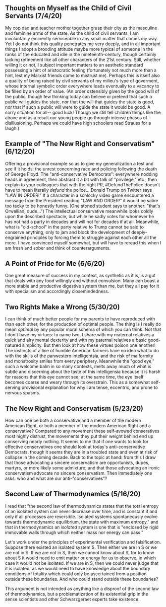 ## Thoughts on Myself as the Child of Civil Servants (7/4/20)

My cop dad and teacher mother together grasp their city as the masculine and feminine arms of the state. As the child of civil servants, I am involuntarily eminently serviceable in any small matter that comes my way. Yet I do not think this quality penetrates me very deeply, and in all important things I adopt a brooding attitude maybe more typical of someone in the ranks of the educated and idle in the nineteenth-century, though certainly lacking refinement like all other characters of the 21st century. Still, whether willing it or not, I subject important matters to an aesthetic standard possessing a hint of aristocratic feeling (fortunately not much more than a hint, lest my Marxist friends come to mistrust me). Perhaps this is itself also a quality of being raised by civil servants of my milieu's type of goverment, whose internal symbolic order everywhere leads eventually to a vacancy to be filled by an order of value. (An order ostensibly given by the good will of the public, though few thinking today can believe or pretend that such a public will guides the state, nor that the will that guides the state is good, nor that if such a public will were to guide the state it would be good. A sorry situation for all-- good luck! Though we still tell children things like the above and as a result our young people go through intense phases of disillusioning. Perhaps we could have high schoolers read Strauss for a laugh.)

## Example of "The New Right and Conservatism" (6/12/20)

Offering a provisional example so as to give my generalization a test and see if it holds: the unrest concerning race and policing following the death of George Floyd. The "anti-conservative Democrats": everywhere nodding heads in agreement, then abstract it a bit with talk of "privilege," etc., then explain to your colleagues that with the right PR, #DefundThePolice doesn't have to mean literally *defund* the police... Donald Trump on Twitter says "LAW IN ORDER!" If a character in a schlocky video game encountered a message from the President reading "LAW AND ORDER!" it would be satire too tacky to be honestly funny. (One stoned student says to another: "that's Orwellian, dude...") The intellectual conservative meanwhile looks coldly upon the described spectacle, but while he sadly votes for whomever he has not had a party in decades and will not for decades if at all. Meanwhile, what is "old-school" in the party relative to Trump cannot be said to conserve anything, only to jam and block the development of deeply-engrained principles by forcing them to struggle against each other all the more. I have convinced myself somewhat, but will have to reread this when I am fresh and sober and think of counterarguments.

## A Point of Pride for Me (6/6/20)

One great measure of success in my context, as synthetic as it is, is a gut that deals with any food willingly and without convulsion. Many can boast a more stable and productive digestive system than me, but they all pay for it with specialism and accordingly closemindedness.

## Two Rights Make a Wrong (5/30/20)

I can think of much better people for my parents to have reproduced with than each other, for the production of optimal people. The thing is I really do mean *optimal* by any popular moral schema of which you can think. Not that I don't have my virtues: to name two, I share with my maternal relatives a quick and airy mental dexterity and with my paternal relatives a basic good-natured simplicity. But then look at how these virtues poison one another! The instincts of a line of humble American farmers have no idea what to do with the skills of the panwestern intelligentsia, and the risk of malformity and monstrosity smiles from every periphery. Meanwhile the "good eye," such a welcome balm in so many contexts, melts away much of what is subtle and discerning about the taste of this intelligensia because it is harsh for reasons that this eye cannot see; at the same time, the eye itself becomes coarse and weary through its overstrain. This as a somewhat self-serving provisional explanation for why I am tense, eccentric, and prone to nervous spasms.

## The New Right and Conservatism (5/23/20)

How can one be both a conservative and a member of the modern American Right, or both a member of the modern American Right and a conservative? Compared to any movement these self-avowed conseratives most highly distrust, the movements they put their weight behind end up conserving nearly nothing. It seems to me that if one wants to look for effective conservatives one should look at today's anti-conservative Democrats, though it seems they are in a troubled state and even at risk of collapse in the coming decade. Back to the topic at hand: from this I draw that those advocating a sincere conservatism are opportunists, dupes, martyrs, or more likely some admixture; and that those advocating an ironic conservatism advocate no sincere conservatism. Then immediately one asks: who and what are our anti-"conservatives"?

## Second Law of Thermodynamics (5/16/20)

I read that "the second law of thermodynamics states that the total entropy of an isolated system can never decrease over time, and is constant if and only if all processes are reversible. Isolated systems spontaneously evolve towards thermodynamic equilibrium, the state with maximum entropy," and that in thermodynamics an *isolated* system is one that is "enclosed by rigid immovable walls through which neither mass nor energy can pass."

Let's work under the principles of experimental verification and falsification. Suppose there existed an isolated system S. Then either we are in S or we are not in S. If we are not in S, then we cannot know about S, for to know about S it would need to emit matter or energy for us to observe, in which case it would not be isolated. If we are in S, then we could never judge that it is isolated, as we would need to have knowledge about the boundary conditions of totality which could only be ascertained from a position outside these boundaries. And who could stand outside these boundaries?

This argument is not intended as anything like a disproof of the second law of thermodynamics, but a problematization of its existential grip in the sense scientists and other Schwarzgeraet experts take existence.
